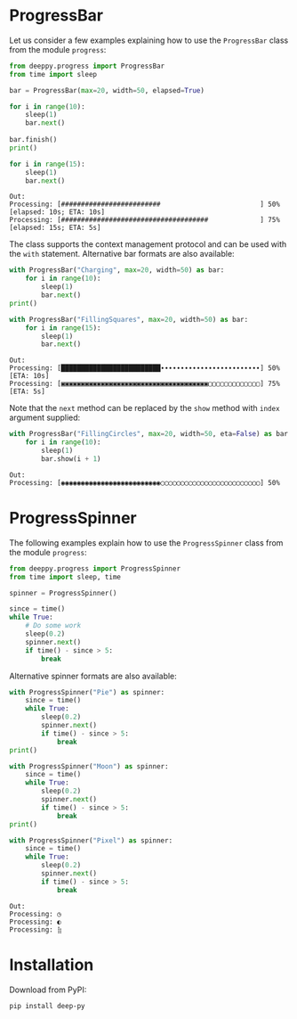 # ProgressBar

Let us consider a few examples explaining how to use the `ProgressBar` class from the module `progress`:

```python
from deeppy.progress import ProgressBar
from time import sleep

bar = ProgressBar(max=20, width=50, elapsed=True)

for i in range(10):
    sleep(1)
    bar.next()
    
bar.finish()
print()

for i in range(15):
    sleep(1)
    bar.next()
```
```
Out:
Processing: [#########################                         ] 50% [elapsed: 10s; ETA: 10s]
Processing: [#####################################             ] 75% [elapsed: 15s; ETA: 5s]
```

The class supports the context management protocol and can be used with the `with` statement. Alternative bar formats are also available:

```python
with ProgressBar("Charging", max=20, width=50) as bar:
    for i in range(10):
        sleep(1)
        bar.next()
print()

with ProgressBar("FillingSquares", max=20, width=50) as bar:
    for i in range(15):
        sleep(1)
        bar.next()
```
```
Out:
Processing: [█████████████████████████∙∙∙∙∙∙∙∙∙∙∙∙∙∙∙∙∙∙∙∙∙∙∙∙∙] 50% [ETA: 10s]              
Processing: [▣▣▣▣▣▣▣▣▣▣▣▣▣▣▣▣▣▣▣▣▣▣▣▣▣▣▣▣▣▣▣▣▣▣▣▣▣▢▢▢▢▢▢▢▢▢▢▢▢▢] 75% [ETA: 5s]
```

Note that the `next` method can be replaced by the `show` method with `index` argument supplied:

```python
with ProgressBar("FillingCircles", max=20, width=50, eta=False) as bar:
    for i in range(10):
        sleep(1)
        bar.show(i + 1)
```
```
Out:
Processing: [◉◉◉◉◉◉◉◉◉◉◉◉◉◉◉◉◉◉◉◉◉◉◉◉◉◯◯◯◯◯◯◯◯◯◯◯◯◯◯◯◯◯◯◯◯◯◯◯◯◯] 50%
```


# ProgressSpinner

The following examples explain how to use the `ProgressSpinner` class from the module `progress`:

```python
from deeppy.progress import ProgressSpinner
from time import sleep, time

spinner = ProgressSpinner()

since = time()
while True:
    # Do some work
    sleep(0.2)
    spinner.next()
    if time() - since > 5:
        break
```

Alternative spinner formats are also available:

```python
with ProgressSpinner("Pie") as spinner:
    since = time()
    while True:
        sleep(0.2)
        spinner.next()
        if time() - since > 5:
            break
print()

with ProgressSpinner("Moon") as spinner:
    since = time()
    while True:
        sleep(0.2)
        spinner.next()
        if time() - since > 5:
            break
print()

with ProgressSpinner("Pixel") as spinner:
    since = time()
    while True:
        sleep(0.2)
        spinner.next()
        if time() - since > 5:
            break
```
```
Out:
Processing: ◷
Processing: ◐
Processing: ⣷
```


# Installation

Download from PyPI:
```
pip install deep-py
```